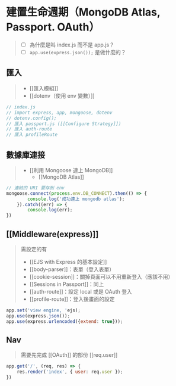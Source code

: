 # 建置生命週期（MongoDB Atlas, Passport. OAuth）
>- [ ] 為什麼是叫 index.js 而不是 app.js？
>- [ ] `app.use(express.json());` 是做什麼的？

## 匯入
>- [[匯入模組]]
>- [[dotenv（使用 env 變數）]]
```js
// index.js
// import express, app, mongoose, dotenv
// dotenv.config();
// 匯入 passport.js ([[Configure Strategy]])
// 匯入 auth-route
// 匯入 profileRoute
```
## 數據庫連接
>- [[利用 Mongoose 連上 MongoDB]]
>	- [[MongoDB Atlas]]
```js
// 連結的 URI 要存到 env 
mongoose.connect(process.env.DB_CONNECT).then(() => {
		console.log('成功連上 mongodb atlas');
	}).catch((err) => {
		console.log(err);
})
```

## [[Middleware(express)]]
>需設定的有
>- [[EJS with Express 的基本設定]]
>- [[body-parser]]：表單（登入表單）
>- [[cookie-session]]：關掉頁面可以不用重新登入（應該不用）
>- [[Sessions in Passport]]：同上
>- [[auth-route]]：設定 local 或是 OAuth 登入
>- [[profile-route]]：登入後畫面的設定
```js
app.set('view engine, 'ejs);
app.use(express.json());
app.use(express.urlencoded({extend: true}));
```


## Nav 
>需要先完成 [[OAuth]] 的部份
>[[req.user]]
```js
app.get('/', (req, res) => {
	res.render('index', { user: req.user });
})
```

